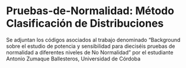 # Pruebas-de-Normalidad: Método Clasificación de Distribuciones
Se adjuntan los códigos asociados al trabajo denominado “Background sobre el estudio de potencia y sensibilidad para dieciséis pruebas de normalidad a diferentes niveles de No Normalidad” por el estudiante Antonio Zumaque Ballesteros, Universidad de Córdoba
